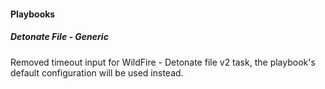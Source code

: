 
#### Playbooks

##### Detonate File - Generic

Removed timeout input for WildFire - Detonate file v2 task, the playbook's default configuration will be used instead.
